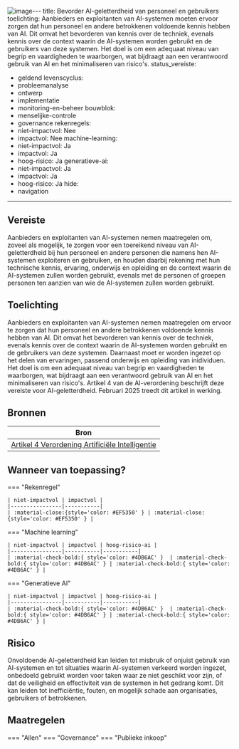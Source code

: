 ![image](https://github.com/user-attachments/assets/2f57de45-0d9e-41e1-abe7-eedb588ed526)---
title: Bevorder AI-geletterdheid van personeel en gebruikers
toelichting: Aanbieders en exploitanten van AI-systemen moeten ervoor zorgen dat hun personeel en andere betrokkenen voldoende kennis hebben van AI. Dit omvat het bevorderen van kennis over de techniek, evenals kennis over de context waarin de AI-systemen worden gebruikt en de gebruikers van deze systemen. Het doel is om een adequaat niveau van begrip en vaardigheden te waarborgen, wat bijdraagt aan een verantwoord gebruik van AI en het minimaliseren van risico's.
status_vereiste: 
 - geldend
levenscyclus: 
- probleemanalyse
- ontwerp
- implementatie
- monitoring-en-beheer
bouwblok: 
- menselijke-controle
- governance
rekenregels: 
- niet-impactvol: Nee
- impactvol: Nee
machine-learning: 
- niet-impactvol: Ja
- impactvol: Ja
- hoog-risico: Ja
generatieve-ai: 
- niet-impactvol: Ja
- impactvol: Ja
- hoog-risico: Ja
hide:
- navigation
---

<!-- tags -->
## Vereiste

Aanbieders en exploitanten van AI-systemen nemen maatregelen om, zoveel als mogelijk, te zorgen voor een toereikend niveau van AI-geletterdheid bij hun personeel en andere personen die namens hen AI-systemen exploiteren en gebruiken, en houden daarbij rekening met hun technische kennis, ervaring, onderwijs en opleiding en de context waarin de AI-systemen zullen worden gebruikt, evenals met de personen of groepen personen ten aanzien van wie de AI-systemen zullen worden gebruikt.

## Toelichting 

Aanbieders en exploitanten van AI-systemen nemen maatregelen om ervoor te zorgen dat hun personeel en andere betrokkenen voldoende kennis hebben van AI.
Dit omvat het bevorderen van kennis over de techniek, evenals kennis over de context waarin de AI-systemen worden gebruikt en de gebruikers van deze systemen. 
Daarnaast moet er worden ingezet op het delen van ervaringen, passend onderwijs en opleiding van inidividuen.
Het doel is om een adequaat niveau van begrip en vaardigheden te waarborgen, wat bijdraagt aan een verantwoord gebruik van AI en het minimaliseren van risico's. Artikel 4 van de AI-verordening beschrijft deze vereiste voor AI-geletterdheid. Februari 2025 treedt dit artikel in werking.

## Bronnen 

| Bron                        |
|-----------------------------|
|[Artikel 4 Verordening Artificiële Intelligentie](https://www.europarl.europa.eu/doceo/document/TA-9-2024-0138-FNL-COR01_NL.pdf)|

## Wanneer van toepassing? 

=== "Rekenregel"

	| niet-impactvol | impactvol | 
	|----------------|-----------| 
	| :material-close:{style='color: #EF5350' } | :material-close:{style='color: #EF5350' } |

=== "Machine learning"

	| niet-impactvol | impactvol | hoog-risico-ai | 
	|----------------|-----------|-----------| 
	| :material-check-bold:{ style='color: #4DB6AC' }  | :material-check-bold:{ style='color: #4DB6AC' } | :material-check-bold:{ style='color: #4DB6AC' } |

=== "Generatieve AI"

	| niet-impactvol | impactvol | hoog-risico-ai | 
	|----------------|-----------|-----------| 
	| :material-check-bold:{ style='color: #4DB6AC' }  | :material-check-bold:{ style='color: #4DB6AC' } | :material-check-bold:{ style='color: #4DB6AC' } |

## Risico 

Onvoldoende AI-geletterdheid kan leiden tot misbruik of onjuist gebruik van AI-systemen en tot situaties waarin AI-systemen verkeerd worden ingezet, onbedoeld gebruikt worden voor taken waar ze niet geschikt voor zijn, of dat de veiligheid en effectiviteit van de systemen in het gedrang komt.
Dit kan leiden tot inefficiëntie, fouten, en mogelijk schade aan organisaties, gebruikers of betrokkenen.

## Maatregelen 

=== "Allen"
	<!-- list_maatregelen vereiste/bevorder_ai_geletterdheid_personeel -->
=== "Governance"
	<!-- list_maatregelen vereiste/bevorder_ai_geletterdheid_personeel boubwlok/governance -->
=== "Publieke inkoop"
	<!-- list_maatregelen vereiste/bevorder_ai_geletterdheid_personeel bouwblok/publieke-inkoop -->
